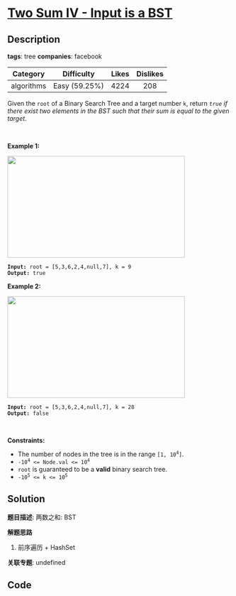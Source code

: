 # [Two Sum IV - Input is a BST](https://leetcode.com/problems/two-sum-iv-input-is-a-bst/description/)

## Description

**tags**: tree
**companies**: facebook

| Category | Difficulty | Likes | Dislikes |
| :------: | :--------: | :---: | :------: |
| algorithms | Easy (59.25%) | 4224 | 208 |

<p>Given the <code>root</code> of a Binary Search Tree and a target number <code>k</code>, return <em><code>true</code> if there exist two elements in the BST such that their sum is equal to the given target</em>.</p>

<p>&nbsp;</p>
<p><strong>Example 1:</strong></p>
<img alt="" src="https://assets.leetcode.com/uploads/2020/09/21/sum_tree_1.jpg" style="width: 400px; height: 229px;" />
<pre><code><strong>Input:</strong> root = [5,3,6,2,4,null,7], k = 9
<strong>Output:</strong> true</code></pre>

<p><strong>Example 2:</strong></p>
<img alt="" src="https://assets.leetcode.com/uploads/2020/09/21/sum_tree_2.jpg" style="width: 400px; height: 229px;" />
<pre><code><strong>Input:</strong> root = [5,3,6,2,4,null,7], k = 28
<strong>Output:</strong> false</code></pre>

<p>&nbsp;</p>
<p><strong>Constraints:</strong></p>

<ul>
	<li>The number of nodes in the tree is in the range <code>[1, 10<sup>4</sup>]</code>.</li>
	<li><code>-10<sup>4</sup>&nbsp;&lt;= Node.val &lt;= 10<sup>4</sup></code></li>
	<li><code>root</code> is guaranteed to be a <strong>valid</strong> binary search tree.</li>
	<li><code>-10<sup>5</sup>&nbsp;&lt;= k &lt;= 10<sup>5</sup></code></li>
</ul>



## Solution

**题目描述**: 两数之和: BST

**解题思路**

1. 前序遍历 + HashSet

**关联专题**: undefined

## Code